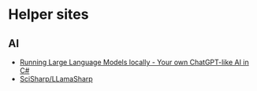 # Helper sites
## AI
* [Running Large Language Models locally - Your own ChatGPT-like AI in C#](https://blog.maartenballiauw.be/post/2023/06/15/running-large-language-models-locally-your-own-chatgpt-like-ai-in-csharp.html)
* [SciSharp/LLamaSharp](https://github.com/SciSharp/LLamaSharp)